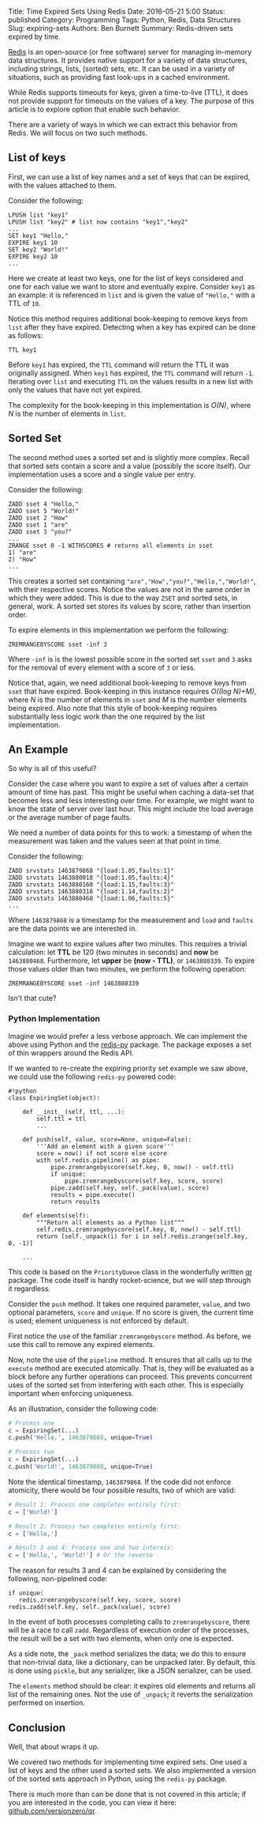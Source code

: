Title: Time Expired Sets Using Redis
Date: 2016-05-21 5:00
Status: published
Category: Programming
Tags: Python, Redis, Data Structures
Slug: expiring-sets
Authors: Ben Burnett
Summary: Redis-driven sets expired by time.

[Redis](http://redis.io) is an open-source (or free software) server
for managing in-memory data structures. It provides native support for
a variety of data structures, including strings, lists, (sorted) sets,
etc. It can be used in a variety of situations, such as providing fast
look-ups in a cached environment.

While Redis supports timeouts for keys, given a time-to-live (TTL), it
does not provide support for timeouts on the values of a key. The
purpose of this article is to explore option that enable such
behavior.

There are a variety of ways in which we can extract this behavior
from Redis. We will focus on two such methods.

## List of keys

First, we can use a list of key names and a set of keys that can be
expired, with the values attached to them.

Consider the following:

```
LPUSH list "key1"
LPUSH list "key2" # list now contains "key1","key2"
...
SET key1 "Hello,"
EXPIRE key1 10
SET key2 "World!"
EXPIRE key2 10
...
```

Here we create at least two keys, one for the list of keys considered
and one for each value we want to store and eventually
expire. Consider `key1` as an example: it is referenced in `list` and
is given the value of `"Hello,"` with a TTL of `10`.

Notice this method requires additional book-keeping to remove keys
from `list` after they have expired. Detecting when a key has expired
can be done as follows:

```
TTL key1
```

Before `key1` has expired, the `TTL` command will return the TTL it
was originally assigned. When `key1` has expired, the `TTL` command
will return `-1`. Iterating over `list` and executing `TTL` on the
values results in a new list with only the values that have not yet
expired.

The complexity for the book-keeping in this implementation is *O(N)*,
where *N* is the number of elements in `list`.

## Sorted Set

The second method uses a sorted set and is slightly more
complex. Recall that sorted sets contain a score and a value (possibly
the score itself). Our implementation uses a score and a single value
per entry.

Consider the following:

```
ZADD sset 4 "Hello,"
ZADD sset 5 "World!"
ZADD sset 2 "How"
ZADD sset 1 "are"
ZADD sset 3 "you?"
...
ZRANGE sset 0 -1 WITHSCORES # returns all elements in sset
1) "are"
2) "How"
...
```

This creates a sorted set containing
`"are","How","you?","Hello,","World!"`, with their respective
scores. Notice the values are not in the same order in which they were
added.  This is due to the way `ZSET` and sorted sets, in general,
work. A sorted set stores its values by score, rather than insertion
order.

To expire elements in this implementation we perform the following:

```
ZREMRANGEBYSCORE sset -inf 3
```

Where `-inf` is is the lowest possible score in the sorted set `sset`
and `3` asks for the removal of every element with a score of `3` or
less.

Notice that, again, we need additional book-keeping to remove keys
from `sset` that have expired. Book-keeping in this instance requires
*O((log N)+M)*, where *N* is the number of elements in `sset` and *M*
is the number elements being expired. Also note that this style of
book-keeping requires substantially less logic work than the one
required by the list implementation.

## An Example

So why is all of this useful?

Consider the case where you want to expire a set of values after a
certain amount of time has past. This might be useful when caching a
data-set that becomes less and less interesting over time. For
example, we might want to know the state of server over last
hour. This might include the load average or the average number of
page faults.

We need a number of data points for this to work: a timestamp of when
the measurement was taken and the values seen at that point in time.

Consider the following:

```
ZADD srvstats 1463879868 "{load:1.05,faults:1}"
ZADD srvstats 1463880018 "{load:1.05,faults:4}"
ZADD srvstats 1463880168 "{load:1.15,faults:3}"
ZADD srvstats 1463880318 "{load:1.14,faults:2}"
ZADD srvstats 1463880468 "{load:1.06,faults:5}"
...
```

Where `1463879868` is a timestamp for the measurement and `load` and
`faults` are the data points we are interested in.

Imagine we want to expire values after two minutes. This requires a
trivial calculation: let **TTL** be 120 (two minutes in seconds) and
**now** be `1463880468`. Furthermore, let **upper** be **(now -
TTL)**, or `1463880339`. To expire those values older than two
minutes, we perform the following operation:

```
ZREMRANGEBYSCORE sset -inf 1463880339
```

Isn't that cute?

### Python Implementation

Imagine we would prefer a less verbose approach. We can implement the
above using Python and the
[redis-py](https://redis-py.readthedocs.io/en/latest/) package. The
package exposes a set of thin wrappers around the Redis API.

If we wanted to re-create the expiring priority set example we saw
above, we could use the following `redis-py` powered code:

    #!python
    class ExpiringSet(object):

        def __init__(self, ttl, ...):
            self.ttl = ttl
            ...

        def push(self, value, score=None, unique=False):
            '''Add an element with a given score'''
            score = now() if not score else score
            with self.redis.pipeline() as pipe:
                pipe.zremrangebyscore(self.key, 0, now() - self.ttl)
                if unique:
                    pipe.zremrangebyscore(self.key, score, score)
                pipe.zadd(self.key, self._pack(value), score)
                results = pipe.execute()
                return results

        def elements(self):
            """Return all elements as a Python list"""
            self.redis.zremrangebyscore(self.key, 0, now() - self.ttl)
            return [self._unpack(i) for i in self.redis.zrange(self.key, 0, -1)]
         
        ...

This code is based on the `PriorityQueue` class in the wonderfully
written [qr](https://github.com/tnm/qr) package. The code itself is
hardly rocket-science, but we will step through it regardless.

Consider the `push` method. It takes one required parameter, `value`,
and two optional parameters, `score` and `unique`. If no score is
given, the current time is used; element uniqueness is not enforced by
default.

First notice the use of the familiar `zremrangebyscore` method. As
before, we use this call to remove any expired elements.

Now, note the use of the `pipeline` method. It ensures that all calls
up to the `execute` method are executed atomically. That is, they will
be evaluated as a block before any further operations can proceed. This
prevents concurrent uses of the sorted set from interfering with each
other. This is especially important when enforcing uniqueness.

As an illustration, consider the following code:

```python
# Process one
c = ExpiringSet(...)
c.push('Hello,', 1463879868, unique=True)

# Process two
c = ExpiringSet(...)
c.push('World!', 1463879868, unique=True)
```

Note the identical timestamp, `1463879868`. If the code did not
enforce atomicity, there would be four possible results, two of which
are valid:

```python
# Result 1: Process one completes entirely first:
c = ['World!']

# Result 2: Process two completes entirely first:
c = ['Hello,']

# Result 3 and 4: Process one and two intermix:
c = ['Hello,', 'World!'] # Or the reverse
```

The reason for results 3 and 4 can be explained by considering the
following, non-pipelined code:

```
if unique:
   redis.zremrangebyscore(self.key, score, score)
redis.zadd(self.key, self._pack(value), score)
```

In the event of both processes completing calls to
`zremrangebyscore`, there will be a race to call `zadd`. Regardless of
execution order of the processes, the result will be a set with two
elements, when only one is expected.

As a side note, the `_pack` method serializes the data; we do this to
ensure that non-trivial data, like a dictionary, can be unpacked
later. By default, this is done using `pickle`, but any serializer,
like a JSON serializer, can be used.

The `elements` method should be clear: it expires old elements and
returns all list of the remaining ones. Not the use of `_unpack`; it
reverts the serialization performed on insertion.

## Conclusion

Well, that about wraps it up.

We covered two methods for implementing time expired sets. One used a
list of keys and the other used a sorted sets. We also implemented a
version of the sorted sets approach in Python, using the `redis-py`
package.

There is much more than can be done that is not covered in this
article; if you are interested in the code, you can view it here:
[github.com/versionzero/qr](https://github.com/versionzero/qr).
